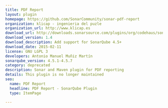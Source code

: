 ```yaml
---
title: PDF Report
layout: plugin
homepage: https://github.com/SonarCommunity/sonar-pdf-report
organization: klicap - ingenieria del puzle
organization_url: http://www.klicap.es
download_url: http://downloads.sonarsource.com/plugins/org/codehaus/sonar-plugins/sonar-pdfreport-plugin/1.4/sonar-pdfreport-plugin-1.4.jar
download_version: 1.4
download_description: Add support for SonarQube 4.5+
download_date: 2015-02-11
license: GNU LGPL 3
developers: Antonio Manuel Muñiz Martín
sonarqube_version: 4.5.1-4.5.7
category: deprecated
description: Sonar and Maven plugin for PDF reporting
details: This plugin is no longer maintained
seo: 
  name: PDF Report
  headline: PDF Report - SonarQube Plugin
  type: ItemPage

---
```


